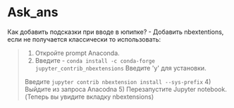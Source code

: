 # Ask_ans
Как добавить подсказки при вводе в юпипке? - Добавить nbextentions, если не получается классически то использовать:
>1) Откройте prompt Anaconda.
>2) Введите -
```conda install -c conda-forge jupyter_contrib_nbextensions```
> Введите 'y' для установки.
>
> Bведите ```jupyter contrib nbextension install --sys-prefix```
>4) Выйдите из запроса Anacodna
>5) Перезапустите Jupyter notebook. (Теперь вы увидите вкладку nbextensions)
